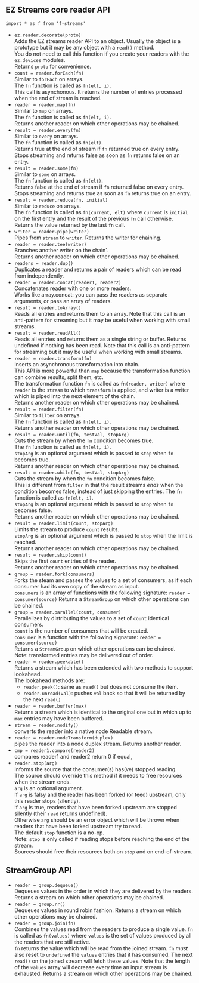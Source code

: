 ## EZ Streams core reader API

`import * as f from 'f-streams'`  

* `ez.reader.decorate(proto)`  
  Adds the EZ streams reader API to an object. 
  Usually the object is a prototype but it may be any object with a `read()` method.  
  You do not need to call this function if you create your readers with
  the `ez.devices` modules.   
  Returns `proto` for convenience.
* `count = reader.forEach(fn)`  
  Similar to `forEach` on arrays.  
  The `fn` function is called as `fn(elt, i)`.  
  This call is asynchonous. It returns the number of entries processed when the end of stream is reached.
* `reader = reader.map(fn)`  
  Similar to `map` on arrays.  
  The `fn` function is called as `fn(elt, i)`.  
  Returns another reader on which other operations may be chained.
* `result = reader.every(fn)`  
  Similar to `every` on arrays.  
  The `fn` function is called as `fn(elt)`.  
  Returns true at the end of stream if `fn` returned true on every entry.  
  Stops streaming and returns false as soon as `fn` returns false on an entry.
* `result = reader.some(fn)`  
  Similar to `some` on arrays.  
  The `fn` function is called as `fn(elt)`.  
  Returns false at the end of stream if `fn` returned false on every entry.  
  Stops streaming and returns true as soon as `fn` returns true on an entry.
* `result = reader.reduce(fn, initial)`  
  Similar to `reduce` on arrays.  
  The `fn` function is called as `fn(current, elt)` where `current` is `initial` on the first entry and
  the result of the previous `fn` call otherwise.
  Returns the value returned by the last `fn` call.
* `writer = reader.pipe(writer)`  
  Pipes from `stream` to `writer`.
  Returns the writer for chaining.
* `reader = reader.tee(writer)`  
  Branches another writer on the chain`.  
  Returns another reader on which other operations may be chained.
* `readers = reader.dup()`  
  Duplicates a reader and returns a pair of readers which can be read from independently.
* `reader = reader.concat(reader1, reader2)`  
  Concatenates reader with one or more readers.  
  Works like array.concat: you can pass the readers as separate arguments, or pass an array of readers.  
* `result = reader.toArray()`  
  Reads all entries and returns them to an array.
  Note that this call is an anti-pattern for streaming but it may be useful when working with small streams.
* `result = reader.readAll()`  
  Reads all entries and returns them as a single string or buffer. Returns undefined if nothing has been read.
  Note that this call is an anti-pattern for streaming but it may be useful when working with small streams.
* `reader = reader.transform(fn)`  
  Inserts an asynchronous transformation into chain.  
  This API is more powerful than `map` because the transformation function can combine results, split them, etc.  
  The transformation function `fn` is called as `fn(reader, writer)`
  where `reader` is the `stream` to which `transform` is applied,
  and writer is a writer which is piped into the next element of the chain.  
  Returns another reader on which other operations may be chained.
* `result = reader.filter(fn)`  
  Similar to `filter` on arrays.  
  The `fn` function is called as `fn(elt, i)`.  
  Returns another reader on which other operations may be chained.
* `result = reader.until(fn, testVal, stopArg)`  
  Cuts the stream by when the `fn` condition becomes true.  
  The `fn` function is called as `fn(elt, i)`.  
  `stopArg` is an optional argument which is passed to `stop` when `fn` becomes true.  
  Returns another reader on which other operations may be chained.
* `result = reader.while(fn, testVal, stopArg)`  
  Cuts the stream by when the `fn` condition becomes false.  
  This is different from `filter` in that the result streams _ends_ when the condition
  becomes false, instead of just skipping the entries.
  The `fn` function is called as `fn(elt, i)`.  
  `stopArg` is an optional argument which is passed to `stop` when `fn` becomes false.  
  Returns another reader on which other operations may be chained.
* `result = reader.limit(count, stopArg)`  
  Limits the stream to produce `count` results.  
  `stopArg` is an optional argument which is passed to `stop` when the limit is reached.  
  Returns another reader on which other operations may be chained.
* `result = reader.skip(count)`  
  Skips the first `count` entries of the reader.  
  Returns another reader on which other operations may be chained.
* `group = reader.fork(consumers)`  
  Forks the steam and passes the values to a set of consumers, as if each consumer
  had its own copy of the stream as input.  
  `consumers` is an array of functions with the following signature: `reader = consumer(source)`
  Returns a `StreamGroup` on which other operations can be chained.
* `group = reader.parallel(count, consumer)`  
  Parallelizes by distributing the values to a set of  `count` identical consumers.  
  `count` is the number of consumers that will be created.  
  `consumer` is a function with the following signature: `reader = consumer(source)`  
  Returns a `StreamGroup` on which other operations can be chained.  
  Note: transformed entries may be delivered out of order.
* `reader = reader.peekable()`  
  Returns a stream which has been extended with two methods to support lookahead.  
  The lookahead methods are:
  - `reader.peek()`: same as `read()` but does not consume the item. 
  - `reader.unread(val)`: pushes `val` back so that it will be returned by the next `read()`
* `reader = reader.buffer(max)`  
  Returns a stream which is identical to the original one but in which up to `max` entries may have been buffered.  
* `stream = reader.nodify()`  
  converts the reader into a native node Readable stream.  
* `reader = reader.nodeTransform(duplex)`  
  pipes the reader into a node duplex stream. Returns another reader. 
* `cmp = reader1.compare(reader2)`  
  compares reader1 and reader2 return 0 if equal,  
* `reader.stop(arg)`  
  Informs the source that the consumer(s) has(ve) stopped reading.  
  The source should override this method if it needs to free resources when the stream ends.  
  `arg` is an optional argument.  
  If `arg` is falsy and the reader has been forked (or teed) upstream, only this reader stops (silently).  
  If `arg` is true, readers that have been forked upstream are stopped silently (their `read` returns undefined).  
  Otherwise `arg` should be an error object which will be thrown when readers that have been forked upstream try to read.  
  The default `stop` function is a no-op.  
  Note: `stop` is only called if reading stops before reaching the end of the stream.  
  Sources should free their resources both on `stop` and on end-of-stream.  
## StreamGroup API
* `reader = group.dequeue()`  
  Dequeues values in the order in which they are delivered by the readers.
  Returns a stream on which other operations may be chained.
* `reader = group.rr()`  
  Dequeues values in round robin fashion.
  Returns a stream on which other operations may be chained.
* `reader = group.join(fn)`  
  Combines the values read from the readers to produce a single value.
  `fn` is called as `fn(values)` where `values` is the set of values produced by 
  all the readers that are still active.  
  `fn` returns the value which will be read from the joined stream. `fn` _must_ also reset to `undefined` the `values` entries
  that it has consumed. The next `read()` on the joined stream will fetch these values. 
  Note that the length of the `values` array will decrease every time an input stream is exhausted.
  Returns a stream on which other operations may be chained.
